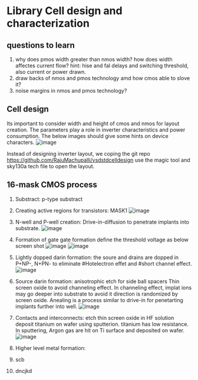 # Library Cell design and characterization
## questions to learn
1. why does pmos width greater than nmos width? how does width affectes current flow? hint: hise and fal delays and switching threshold, also current or power drawn.
2. draw backs of nmos and pmos technology amd how cmos able to slove it?
3. noise margins in nmos and pmos technology?

## Cell design
Its important to consider width and height of cmos and nmos for layout creation. The parameters play a role in inverter characteristics and power consumption. The below images should give some hints on device characters.
![image](https://github.com/RajuMachupalli/openlane_test/assets/52839597/2cb4ef9c-bdcc-48b0-a712-f9ec8f885823)

Instead of designing inverter layout, we coping the git repo https://github.com/RajuMachupalli/vsdstdcelldesign use the magic tool and sky130a tech file to open the layout.

## 16-mask CMOS process

1. Substract: p-type substract
2. Creating active regions for transistors: MASK1
![image](https://github.com/RajuMachupalli/openlane_test/assets/52839597/b7746d88-204c-4a93-8d1c-81883f45418b)

3. N-well and P-well creation:
Drive-in-diffusion to penetrate implants into substrate.
![image](https://github.com/RajuMachupalli/openlane_test/assets/52839597/dd7289fa-6818-4973-bec3-3c5c37183a11)

4. Formation of gate
gate formation define the threshold voltage as below screen shot
![image](https://github.com/RajuMachupalli/openlane_test/assets/52839597/7e3b74a1-c04b-4e62-a202-98d047463cd2)
![image](https://github.com/RajuMachupalli/openlane_test/assets/52839597/e982c73e-0b55-4619-aed3-dffb038bc27c)



5. Lightly dopped darin formation:
the soure and drains are dopped in P+NP-, N+PN- to eliminate #Hotelectron effet and #short channel effect.
![image](https://github.com/RajuMachupalli/openlane_test/assets/52839597/add100ff-dd34-49f7-9834-aee48a3e9f44)


6. Source darin formation:
anisotrophic etch for side ball spacers
Thin screen oxide to avoid channeling effect. In channeling effect, implat ions may go deeper into substrate to avoid it direction is randomized by screen oxide.
Anealing is a process similar to drive-in for penetarting implants further into well.
![image](https://github.com/RajuMachupalli/openlane_test/assets/52839597/d9a3869a-fdef-48e6-8aa6-cbce3e08af98)


7. Contacts and interconnects:
etch thin screen oxide in HF solution
deposit titanium on wafer using sputterion. titanium has low resistance. In sputtering, Argon gas are hit on Ti surface and deposited on wafer.
![image](https://github.com/RajuMachupalli/openlane_test/assets/52839597/ab8f04ff-b095-43e1-b33a-107142f4df03)


8. Higher level metal formation:



9. scb
10. dncjkd
